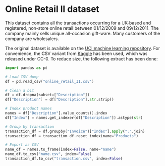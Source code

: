 
# Online Retail II dataset

This dataset contains all the transactions occurring for a UK-based and registered, non-store online retail between 01/12/2009 and 09/12/2011.
The company mainly sells unique all-occasion gift-ware.
Many customers of the company are wholesalers.

The original dataset is available on the [UCI machine learning repository](https://archive.ics.uci.edu/ml/datasets/Online+Retail+II).
For convenience, the CSV variant from [Kaggle](https://www.kaggle.com/mashlyn/online-retail-ii-uci) has been used, which was released under CC-0.
To reduce size, the following extract has been done:

```python
import pandas as pd

# Load CSV dump
df = pd.read_csv("online_retail_II.csv")

# Clean a bit
df = df.dropna(subset=["Description"])
df["Description"] = df["Description"].str.strip()

# Index product names
names = df["Description"].value_counts().index
df["Index"] = names.get_indexer(df["Description"]).astype(str)

# Group by transaction
transaction_df = df.groupby("Invoice")["Index"].apply(";".join)
transaction_df = transaction_df.reset_index(name="Products")

# Export as CSV
name_df = names.to_frame(index=False, name="name")
name_df.to_csv("name.csv", index=False)
transaction_df.to_csv("transaction.csv", index=False)
```

